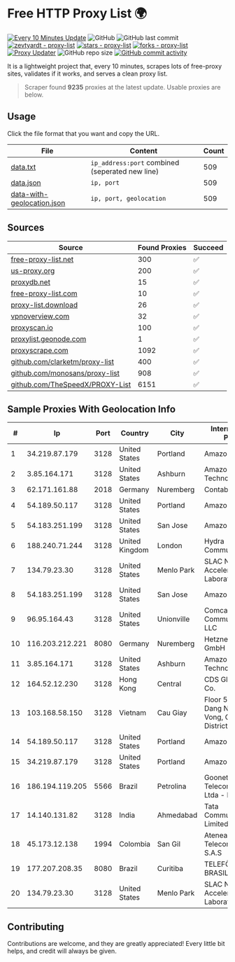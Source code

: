 
# Free HTTP Proxy List 🌍

[![Every 10 Minutes Update](https://github.com/mertguvencli/http-proxy-list/actions/workflows/main.yml/badge.svg?branch=main)](https://github.com/mertguvencli/http-proxy-list/actions/workflows/main.yml)
![GitHub](https://img.shields.io/github/license/mertguvencli/http-proxy-list)
![GitHub last commit](https://img.shields.io/github/last-commit/mertguvencli/http-proxy-list)
[![zevtyardt - proxy-list](https://img.shields.io/static/v1?label=zevtyardt&message=proxy-list&color=blue&logo=github)](https://github.com/zevtyardt/proxy-list "Go to GitHub repo")
[![stars - proxy-list](https://img.shields.io/github/stars/zevtyardt/proxy-list?style=social)](https://github.com/zevtyardt/proxy-list)
[![forks - proxy-list](https://img.shields.io/github/forks/zevtyardt/proxy-list?style=social)](https://github.com/zevtyardt/proxy-list)
[![Proxy Updater](https://github.com/zevtyardt/proxy-list/workflows/Proxy%20Updater/badge.svg)](https://github.com/zevtyardt/proxy-list/actions?query=workflow:"Proxy+Updater")
![GitHub repo size](https://img.shields.io/github/repo-size/zevtyardt/proxy-list)
[![GitHub commit activity](https://img.shields.io/github/commit-activity/m/zevtyardt/proxy-list?logo=commits)](https://github.com/zevtyardt/proxy-list/commits/main)

It is a lightweight project that, every 10 minutes, scrapes lots of free-proxy sites, validates if it works, and serves a clean proxy list.

> Scraper found **9235** proxies at the latest update. Usable proxies are below.

## Usage

Click the file format that you want and copy the URL.

|File|Content|Count|
|----|-------|-----|
|[data.txt](https://raw.githubusercontent.com/mertguvencli/http-proxy-list/main/proxy-list/data.txt)|`ip_address:port` combined (seperated new line)|509|
|[data.json](https://raw.githubusercontent.com/mertguvencli/http-proxy-list/main/proxy-list/data.json)|`ip, port`|509|
|[data-with-geolocation.json](https://raw.githubusercontent.com/mertguvencli/http-proxy-list/main/proxy-list/data-with-geolocation.json)|`ip, port, geolocation`|509|

## Sources

|Source|Found Proxies|Succeed|
|------|-------------|-------|
|[free-proxy-list.net](https://free-proxy-list.net)|300|✅|
|[us-proxy.org](https://www.us-proxy.org)|200|✅|
|[proxydb.net](http://proxydb.net)|15|✅|
|[free-proxy-list.com](https://free-proxy-list.com/?page=&port=&type%5B%5D=http&type%5B%5D=https&up_time=0&search=Search)|10|✅|
|[proxy-list.download](https://www.proxy-list.download/HTTP)|26|✅|
|[vpnoverview.com](https://vpnoverview.com/privacy/anonymous-browsing/free-proxy-servers)|32|✅|
|[proxyscan.io](https://www.proxyscan.io)|100|✅|
|[proxylist.geonode.com](https://proxylist.geonode.com/api/proxy-list?limit=300&page=1&sort_by=lastChecked&sort_type=desc&protocols=http,https)|1|✅|
|[proxyscrape.com](https://api.proxyscrape.com/v2/?request=displayproxies&protocol=http&timeout=10000&country=all&ssl=all&anonymity=all)|1092|✅|
|[github.com/clarketm/proxy-list](https://raw.githubusercontent.com/clarketm/proxy-list/master/proxy-list-raw.txt)|400|✅|
|[github.com/monosans/proxy-list](https://raw.githubusercontent.com/monosans/proxy-list/main/proxies/http.txt)|908|✅|
|[github.com/TheSpeedX/PROXY-List](https://raw.githubusercontent.com/TheSpeedX/PROXY-List/master/http.txt)|6151|✅|


## Sample Proxies With Geolocation Info

|#|Ip|Port|Country|City|Internet Service Provider|
|-|--|----|-------|----|-------------------------|
|1|34.219.87.179|3128|United States|Portland|Amazon.com, Inc.|
|2|3.85.164.171|3128|United States|Ashburn|Amazon Technologies Inc.|
|3|62.171.161.88|2018|Germany|Nuremberg|Contabo GmbH|
|4|54.189.50.117|3128|United States|Portland|Amazon.com, Inc.|
|5|54.183.251.199|3128|United States|San Jose|Amazon.com, Inc.|
|6|188.240.71.244|3128|United Kingdom|London|Hydra Communications Ltd|
|7|134.79.23.30|3128|United States|Menlo Park|SLAC National Accelerator Laboratory|
|8|54.183.251.199|3128|United States|San Jose|Amazon.com, Inc.|
|9|96.95.164.43|3128|United States|Unionville|Comcast Cable Communications, LLC|
|10|116.203.212.221|8080|Germany|Nuremberg|Hetzner Online GmbH|
|11|3.85.164.171|3128|United States|Ashburn|Amazon Technologies Inc.|
|12|164.52.12.230|3128|Hong Kong|Central|CDS Global Cloud Co.|
|13|103.168.58.150|3128|Vietnam|Cau Giay|Floor 5, 255 Tran Dang Ninh, Dich Vong, Cau Giay District, Ha Noi City|
|14|54.189.50.117|3128|United States|Portland|Amazon.com, Inc.|
|15|34.219.87.179|3128|United States|Portland|Amazon.com, Inc.|
|16|186.194.119.205|5566|Brazil|Petrolina|Goonet Telecomunicacoes Ltda - ME|
|17|14.140.131.82|3128|India|Ahmedabad|Tata Communications Limited|
|18|45.173.12.138|1994|Colombia|San Gil|Atenea Telecomunicaciones S.A.S|
|19|177.207.208.35|8080|Brazil|Curitiba|TELEFÔNICA BRASIL S.A|
|20|134.79.23.30|3128|United States|Menlo Park|SLAC National Accelerator Laboratory|



## Contributing

Contributions are welcome, and they are greatly appreciated! Every
little bit helps, and credit will always be given.

